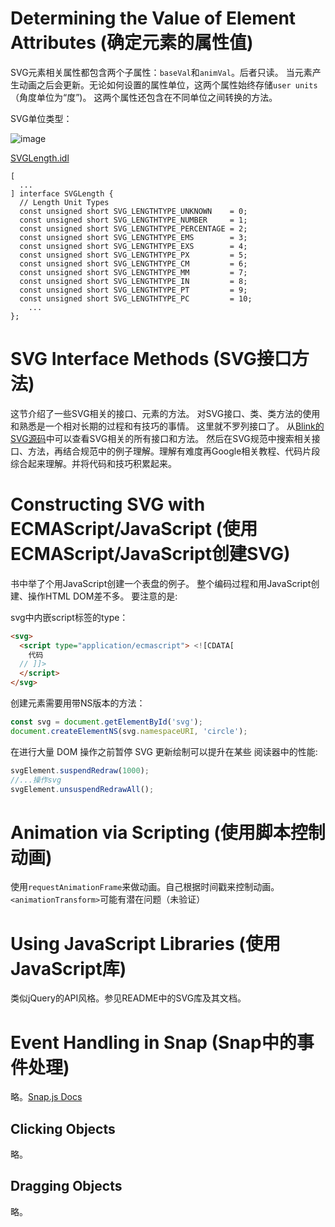 # Determining the Value of Element Attributes (确定元素的属性值)
SVG元素相关属性都包含两个子属性：`baseVal`和`animVal`。后者只读。
当元素产生动画之后会更新。无论如何设置的属性单位，这两个属性始终存储`user units`（角度单位为“度”)。
这两个属性还包含在不同单位之间转换的方法。

SVG单位类型：

![image](https://user-images.githubusercontent.com/782871/65815642-c72fa800-e224-11e9-8be1-04ee211fa32a.png)

[SVGLength.idl](https://chromium.googlesource.com/chromium/blink/+/refs/heads/master/Source/core/svg/SVGLength.idl)

```idl
[
  ...
] interface SVGLength {
  // Length Unit Types
  const unsigned short SVG_LENGTHTYPE_UNKNOWN    = 0;
  const unsigned short SVG_LENGTHTYPE_NUMBER     = 1;
  const unsigned short SVG_LENGTHTYPE_PERCENTAGE = 2;
  const unsigned short SVG_LENGTHTYPE_EMS        = 3;
  const unsigned short SVG_LENGTHTYPE_EXS        = 4;
  const unsigned short SVG_LENGTHTYPE_PX         = 5;
  const unsigned short SVG_LENGTHTYPE_CM         = 6;
  const unsigned short SVG_LENGTHTYPE_MM         = 7;
  const unsigned short SVG_LENGTHTYPE_IN         = 8;
  const unsigned short SVG_LENGTHTYPE_PT         = 9;
  const unsigned short SVG_LENGTHTYPE_PC         = 10;
    ...
};
```



# SVG Interface Methods (SVG接口方法)
这节介绍了一些SVG相关的接口、元素的方法。
对SVG接口、类、类方法的使用和熟悉是一个相对长期的过程和有技巧的事情。
这里就不罗列接口了。
从[Blink的SVG源码](https://chromium.googlesource.com/chromium/blink/+/refs/heads/master/Source/core/svg/)中可以查看SVG相关的所有接口和方法。
然后在SVG规范中搜索相关接口、方法，再结合规范中的例子理解。理解有难度再Google相关教程、代码片段综合起来理解。并将代码和技巧积累起来。

# Constructing SVG with ECMAScript/JavaScript (使用ECMAScript/JavaScript创建SVG)

书中举了个用JavaScript创建一个表盘的例子。
整个编码过程和用JavaScript创建、操作HTML DOM差不多。
要注意的是:

svg中内嵌script标签的type：
```html
<svg>
  <script type="application/ecmascript"> <![CDATA[
    代码
  // ]]>
  </script>
</svg>
```

创建元素需要用带NS版本的方法：
```js
const svg = document.getElementById('svg');
document.createElementNS(svg.namespaceURI, 'circle');
```

在进行大量 DOM 操作之前暂停 SVG 更新绘制可以提升在某些 阅读器中的性能:
```js
svgElement.suspendRedraw(1000);
//...操作svg
svgElement.unsuspendRedrawAll();
```

# Animation via Scripting (使用脚本控制动画)

使用`requestAnimationFrame`来做动画。自己根据时间戳来控制动画。
`<animationTransform>`可能有潜在问题（未验证）

# Using JavaScript Libraries (使用JavaScript库)
类似jQuery的API风格。参见README中的SVG库及其文档。

# Event Handling in Snap (Snap中的事件处理)
略。[Snap.js Docs](http://snapsvg.io/docs/)

## Clicking Objects
略。

## Dragging Objects
略。